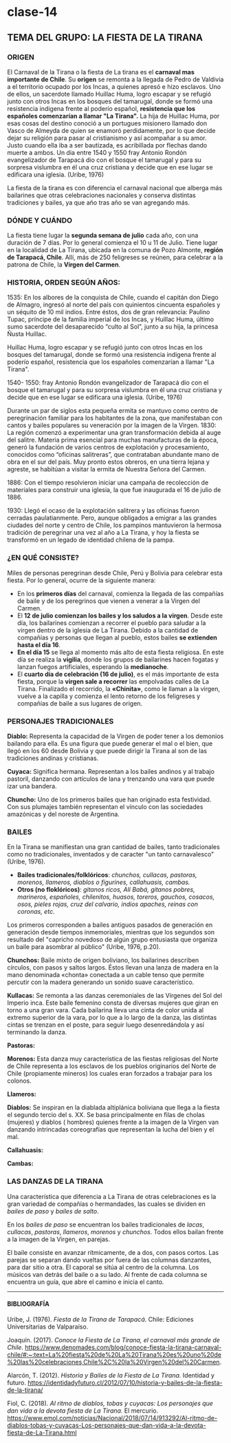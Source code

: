 # clase-14

## TEMA DEL GRUPO: LA FIESTA DE LA TIRANA

### ORIGEN

El Carnaval de la Tirana o la fiesta de La tirana es el **carnaval mas importante de Chile**. Su **origen** se remonta a la llegada de Pedro de Valdivia a el territorio ocupado por los Incas, a quienes apresó e hizo esclavos. Uno de ellos, un sacerdote llamado Huillac Huma, logro escapar y se refugió junto con otros Incas en los bosques del tamarugal, donde se formó una resistencia indigena frente al poderío español, **resistencia que los españoles comenzarían a llamar "La Tirana".** La hija de Huillac Huma, por esas cosas del destino conoció a un portugues misionero llamado don Vasco de Almeyda de quien se enamoró perdidamente, por lo que decide dejar su religión para pasar al cristianismo y así acompañar a su amor. Justo cuando ella iba a ser bautizada, es acribillada por flechas dando muerte a ambos. Un dia entre 1540 y 1550 fray Antonio Rondón evangelizador de Tarapacá  dio con el bosque el tamarugal y para su sorpresa vislumbra en él una cruz cristiana y decide que en ese lugar se edificara una iglesia. (Uribe, 1976)

La fiesta de la tirana es con diferencia el carnaval nacional que alberga más bailarines que otras celebraciones nacionales y conserva distintas tradiciones y bailes, ya que año tras año se van agregando más.  


### DÓNDE Y CUÁNDO

La fiesta tiene lugar la **segunda semana de julio** cada año, con una duración de 7 días. Por lo general comienza el 10 u 11 de Julio. Tiene lugar en la localidad de La Tirana, ubicada en la comuna de Pozo Almonte, **región de Tarapacá, Chile**. Allí, más de 250 feligreses se reúnen, para celebrar a la patrona de Chile, la **Virgen del Carmen**.


### HISTORIA, ORDEN SEGÚN AÑOS:

1535: 
En los albores de la conquista de Chile, cuando el capitán don Diego de Almagro, ingresó al norte del país con quinientos cincuenta españoles y un séquito de 10 mil indios. Entre éstos, dos de gran relevancia: Paulino Tupac, príncipe de la familia imperial de los Incas, y Huillac Huma, último sumo sacerdote del desaparecido “culto al Sol”, junto a su hija, la princesa Ñusta Huillac.

Huillac Huma, logro escapar y se refugió junto con otros Incas en los bosques del tamarugal, donde se formó una resistencia indigena frente al poderío español, resistencia que los españoles comenzarían a llamar "La Tirana". 

1540- 1550: 
fray Antonio Rondón evangelizador de Tarapacá dio con el bosque el tamarugal y para su sorpresa vislumbra en él una cruz cristiana y decide que en ese lugar se edificara una iglesia. (Uribe, 1976)

Durante un par de siglos esta pequeña ermita se mantuvo como centro de peregrinación familiar para los habitantes de la zona, que manifestaban con cantos y bailes populares su veneración por la imagen de la Virgen.
1830: 
La región comenzó a experimentar una gran transformación debida al auge del salitre. Materia prima esencial para muchas manufacturas de la época, generó la fundación de varios centros de explotación y procesamiento, conocidos como “oficinas salitreras”, que contrataban abundante mano de obra en el sur del país. Muy pronto estos obreros, en una tierra lejana y agreste, se habitúan a visitar la ermita de Nuestra Señora del Carmen.

1886:
Con el tiempo resolvieron iniciar una campaña de recolección de materiales para construir una iglesia, la que fue inaugurada el 16 de julio de 1886.

1930: 
Llegó el ocaso de la explotación salitrera y las oficinas fueron cerradas paulatianmente. Pero, aunque obligados a emigrar a las grandes ciudades del norte y centro de Chile, los pampinos mantuvieron la hermosa tradición de peregrinar una vez al año a La Tirana, y hoy la fiesta se transformó en un legado de identidad chilena de la pampa.


### ¿EN QUÉ CONSISTE?

Miles de personas peregrinan desde Chile, Perú y Bolivia para celebrar esta fiesta. Por lo general, ocurre de la siguiente manera:
- En los **primeros días** del carnaval, comienza la llegada de las compañías de baile y de los peregrinos que vienen a venerar a la Virgen del Carmen.
- El **12 de julio comienzan los bailes y los saludos a la virgen**. Desde este día, los bailarines comienzan a recorrer el pueblo para saludar a la virgen dentro de la iglesia de La Tirana. Debido a la cantidad de compañías y personas que llegan al pueblo, estos bailes **se extienden hasta el día 16**.
- **En el día 15** se llega al momento más alto de esta fiesta religiosa. En este día se realiza la **vigilia**, donde los grupos de bailarines hacen fogatas y lanzan fuegos artificiales, esperando la **medianoche**.
- El **cuarto día de celebración (16 de julio)**, es el más importante de esta fiesta, porque la **virgen sale a recorrer** las empolvadas calles de La Tirana. Finalizado el recorrido, la **«Chinita»**, como le llaman a la virgen, vuelve a la capilla y comienza el lento retorno de los feligreses y compañías de baile a sus lugares de origen.

### PERSONAJES TRADICIONALES

**Diablo:** Representa la capacidad de la Virgen de poder tener a los demonios bailando para ella. Es una figura que puede generar el mal o el bien, que llegó en los 60 desde Bolivia y que puede dirigir la Tirana al son de las tradiciones andinas y cristianas.

**Cuyaca:** Significa hermana. Representan a los bailes andinos y al trabajo pastoril, danzando con artículos de lana y trenzando una vara que puede izar una bandera.

**Chuncho:** Uno de los primeros bailes que han originado esta festividad. Con sus plumajes también representan el vínculo con las sociedades amazónicas y del noreste de Argentina. 

### BAILES

En la Tirana se manifiestan una gran cantidad de bailes, tanto tradicionales como no tradicionales, inventados y de caracter "un tanto carnavalesco" (Uribe, 1976).
- **Bailes tradicionales/folklóricos**: *chunchos, cullacas, pastoras, morenos, llameros, diablos o figurines, callahuasis, cambas.*
- **Otros (no floklóricos)**: *gitanos ricos, Alí Babá, gitanos pobres, marineros, españoles, chilenitos, huasos, toreros, gauchos, cosacos, osos, pieles rojas, cruz del calvario, indios apaches, reinas con coronas, etc.*

Los primeros corresponden a bailes antiguos pasados de generación en generación desde tiempos inmemoriales, mientras que los segundos son resultado del "capricho novedoso de algún grupo entusiasta que organiza un baile para asombrar al público" (Uribe, 1976, p.20).

**Chunchos:** Baile mixto de origen boliviano, los bailarines describen círculos, con pasos y saltos largos. Éstos llevan una lanza de madera en la mano denominada «chonta» conectada a un cable tenso que permite percutir con la madera generando un sonido suave característico.

**Kullacas:** Se remonta a las danzas ceremoniales de las Vírgenes del Sol del Imperio inca. Este baile femenino consta de diversas mujeres que giran en torno a una gran vara. Cada bailarina lleva una cinta de color unida al extremo superior de la vara, por lo que a lo largo de la danza, las distintas cintas se trenzan en el poste, para seguir luego desenredándola y así terminando la danza.

**Pastoras:**

**Morenos:** Esta danza muy caracteristica de las fiestas religiosas del Norte de Chile representa a los esclavos de los pueblos originarios del Norte de Chile (propiamente mineros) los cuales eran forzados a trabajar para los colonos.

**Llameros:**

**Diablos:** Se inspiran en la diablada altiplánica boliviana que llega a la fiesta el segundo tercio del s. XX. Se basa principalmente en filas de cholas (mujeres) y diablos ( hombres) quienes frente a la imagen de la Virgen van danzando intrincadas coreografías que representan la lucha del bien y el mal. 

**Callahuasis:**

**Cambas:**

### LAS DANZAS DE LA TIRANA
Una característica que diferencia a La Tirana de otras celebraciones es la gran variedad de compañías o hermandades, las cuales se dividen en *bailes de paso* y *bailes de salto*.

En los *bailes de paso* se encuentran los bailes tradicionales de *lacas*, *cullacas*, *pastoras*, *llameros*, *morenos* y *chunchos*. Todos ellos bailan frente a la imagen de la Virgen, en parejas. 

El baile consiste en avanzar rítmicamente, de a dos, con pasos cortos. Las parejas se separan dando vueltas por fuera de las columnas danzantes, para dar sitio a otra. El caporal se sitúa al centro de la columna. Los músicos van detrás del baile o a su lado. Al frente de cada columna se encuentra un guía, que abre el camino e inicia el canto. 

- - - - - - - -

#### BIBLIOGRAFÍA

Uribe, J. (1976). *Fiesta de la Tirana de Tarapacá*. Chile: Ediciones Universitarias de Valparaíso.

Joaquín. (2017). *Conoce la Fiesta de La Tirana, el carnaval más grande de Chile*.
https://www.denomades.com/blog/conoce-fiesta-la-tirana-carnaval-chile/#:~:text=La%20fiesta%20de%20La%20Tirana%20es%20uno%20de%20las%20celebraciones,Chile%2C%20la%20Virgen%20del%20Carmen.

Alarcón, T. (2012). *Historia y Bailes de la Fiesta de La Tirana.* Identidad y futuro.
https://identidadyfuturo.cl/2012/07/10/historia-y-bailes-de-la-fiesta-de-la-tirana/

Fiol, C. (2018). *Al ritmo de diablos, tobas y cuyacas: Los personajes que dan vida a la devota fiesta de La Tirana.* El mercurio.
https://www.emol.com/noticias/Nacional/2018/07/14/913292/Al-ritmo-de-diablos-tobas-y-cuyacas-Los-personajes-que-dan-vida-a-la-devota-fiesta-de-La-Tirana.html
